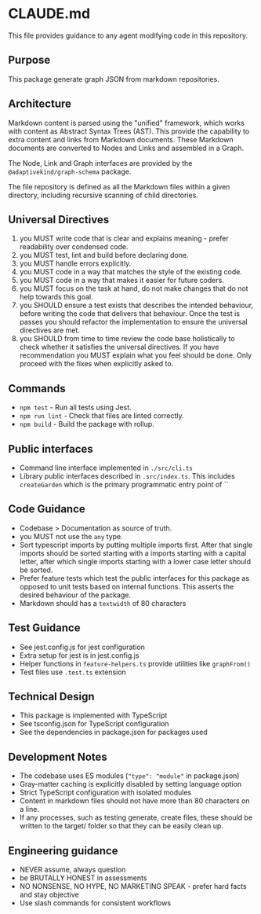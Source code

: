 # CLAUDE.md

This file provides guidance to any agent modifying code in this repository.

## Purpose

This package generate graph JSON from markdown repositories.

## Architecture

Markdown content is parsed using the "unified" framework, which works with
content as Abstract Syntax Trees (AST). This provide the capability to extra
content and links from Markdown documents. These Markdown documents are
converted to Nodes and Links and assembled in a Graph.

The Node, Link and Graph interfaces are provided by the
`@adaptivekind/graph-schema` package.

The file repository is defined as all the Markdown files within a given
directory, including recursive scanning of child directories.

## Universal Directives

1. you MUST write code that is clear and explains meaning - prefer readability
   over condensed code.
2. you MUST test, lint and build before declaring done.
3. you MUST handle errors explicitly.
4. you MUST code in a way that matches the style of the existing code.
5. you MUST code in a way that makes it easier for future coders.
6. you MUST focus on the task at hand, do not make changes that do not help
   towards this goal.
7. you SHOULD ensure a test exists that describes the intended behaviour, before
   writing the code that delivers that behaviour. Once the test is passes you
   should refactor the implementation to ensure the universal directives are met.
8. you SHOULD from time to time review the code base holistically to check
   whether it satisfies the universal directives. If you have recommendation you
   MUST explain what you feel should be done. Only proceed with the fixes when
   explicitly asked to.

## Commands

- `npm test` - Run all tests using Jest.
- `npm run lint` - Check that files are linted correctly.
- `npm build` - Build the package with rollup.

## Public interfaces

- Command line interface implemented in `./src/cli.ts`
- Library public interfaces described in `.src/index.ts`. This includes
  `createGarden` which is the primary programmatic entry point of ``

## Code Guidance

- Codebase > Documentation as source of truth.
- you MUST not use the `any` type.
- Sort typescript imports by putting multiple imports first. After that single
  imports should be sorted starting with a imports starting with a capital letter,
  after which single imports starting with a lower case letter should be sorted.
- Prefer feature tests which test the public interfaces for this package as opposed
  to unit tests based on internal functions. This asserts the desired behaviour of
  the package.
- Markdown should has a `textwidth` of 80 characters

## Test Guidance

- See jest.config.js for jest configuration
- Extra setup for jest is in jest.config.js
- Helper functions in `feature-helpers.ts` provide utilities like `graphFrom()`
- Test files use `.test.ts` extension

## Technical Design

- This package is implemented with TypeScript
- See tsconfig.json for TypeScript configuration
- See the dependencies in package.json for packages used

## Development Notes

- The codebase uses ES modules (`"type": "module"` in package.json)
- Gray-matter caching is explicitly disabled by setting language option
- Strict TypeScript configuration with isolated modules
- Content in markdown files should not have more than 80 characters on a line.
- If any processes, such as testing generate, create files, these should be
  written to the target/ folder so that they can be easily clean up.

## Engineering guidance

- NEVER assume, always question
- be BRUTALLY HONEST in assessments
- NO NONSENSE, NO HYPE, NO MARKETING SPEAK - prefer hard facts and stay
  objective
- Use slash commands for consistent workflows
